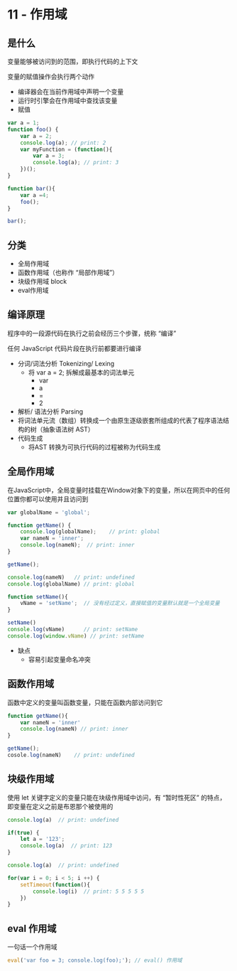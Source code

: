 # 11 - 作用域

## 是什么

变量能够被访问到的范围，即执行代码的上下文

变量的赋值操作会执行两个动作

- 编译器会在当前作用域中声明一个变量
- 运行时引擎会在作用域中查找该变量
- 赋值

```javascript
var a = 1;
function foo() {
    var a = 2;
    console.log(a); // print: 2
    var myFunction = (function(){
        var a = 3;
        console.log(a); // print: 3
    })();
}

function bar(){
    var a =4;
    foo();
}

bar();
```

## 分类

- 全局作用域
- 函数作用域（也称作 “局部作用域”）
- 块级作用域 block
- eval作用域

## 编译原理

程序中的一段源代码在执行之前会经历三个步骤，统称 “编译”

任何 JavaScript 代码片段在执行前都要进行编译

- 分词/词法分析 Tokenizing/ Lexing
  - 将 var a = 2; 拆解成最基本的词法单元
    - var
    - a
    - =
    - 2
- 解析/ 语法分析 Parsing
- 将词法单元流（数组）转换成一个由原生逐级嵌套所组成的代表了程序语法结构的树（抽象语法树 AST）
- 代码生成
  - 将AST 转换为可执行代码的过程被称为代码生成

## 全局作用域

在JavaScript中，全局变量时挂载在Window对象下的变量，所以在网页中的任何位置你都可以使用并且访问到

```javascript
var globalName = 'global';

function getName() {
    console.log(globalName);    // print: global
    var nameN = 'inner';
    console.log(nameN);  // print: inner
}

getName();

console.log(nameN)   // print: undefined
console.log(globalName) // print: global

function setName(){
    vName = 'setName';  // 没有经过定义，直接赋值的变量默认就是一个全局变量
}

setName()
console.log(vName)      // print: setName
console.log(window.vName) // print: setName
```

 - 缺点
   - 容易引起变量命名冲突

## 函数作用域

函数中定义的变量叫函数变量，只能在函数内部访问到它

```javascript
function getName(){
    var nameN = 'inner'
    console.log(nameN) // print: inner
}

getName();
cosole.log(nameN)    // print: undefined
```

## 块级作用域

使用 let 关键字定义的变量只能在块级作用域中访问，有 “暂时性死区” 的特点，即变量在定义之前是布恩那个被使用的

```javascript
console.log(a)  // print: undefined

if(true) {
    let a = '123';
    console.log(a)  // print: 123
}

console.log(a)  // print: undefined

for(var i = 0; i < 5; i ++) {
    setTimeout(function(){
        console.log(i)  // print: 5 5 5 5 5
    })
}
```

## eval 作用域

一句话一个作用域

```javascript
eval('var foo = 3; console.log(foo);'); // eval() 作用域
```